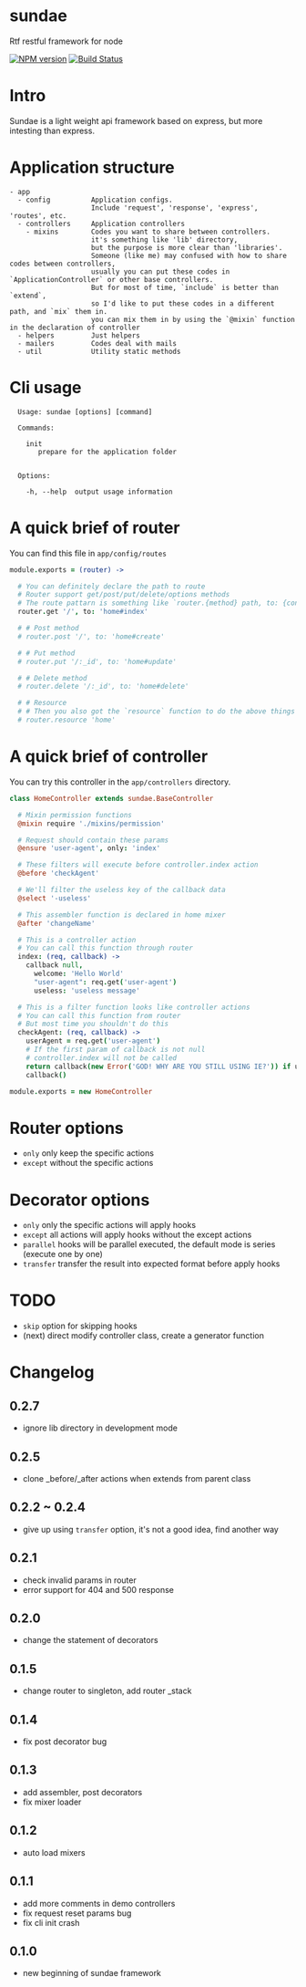 sundae
======

Rtf restful framework for node

[![NPM version][npm-image]][npm-url] [![Build Status][travis-image]][travis-url]

# Intro

Sundae is a light weight api framework based on express, but more intesting than express.

# Application structure
```
- app
  - config          Application configs.
                    Include 'request', 'response', 'express', 'routes', etc.
  - controllers     Application controllers
    - mixins        Codes you want to share between controllers.
                    it's something like 'lib' directory,
                    but the purpose is more clear than 'libraries'.
                    Someone (like me) may confused with how to share codes between controllers,
                    usually you can put these codes in `ApplicationController` or other base controllers.
                    But for most of time, `include` is better than `extend`,
                    so I'd like to put these codes in a different path, and `mix` them in.
                    you can mix them in by using the `@mixin` function in the declaration of controller
  - helpers         Just helpers
  - mailers         Codes deal with mails
  - util            Utility static methods
```

# Cli usage
```
  Usage: sundae [options] [command]

  Commands:

    init
       prepare for the application folder


  Options:

    -h, --help  output usage information
```
# A quick brief of router

You can find this file in `app/config/routes`

```coffeescript
module.exports = (router) ->

  # You can definitely declare the path to route
  # Router support get/post/put/delete/options methods
  # The route pattarn is something like `router.{method} path, to: {controller}#{action}`
  router.get '/', to: 'home#index'

  # # Post method
  # router.post '/', to: 'home#create'

  # # Put method
  # router.put '/:_id', to: 'home#update'

  # # Delete method
  # router.delete '/:_id', to: 'home#delete'

  # # Resource
  # # Then you also got the `resource` function to do the above things more restfully
  # router.resource 'home'
```

# A quick brief of controller

You can try this controller in the `app/controllers` directory.

```coffeescript
class HomeController extends sundae.BaseController

  # Mixin permission functions
  @mixin require './mixins/permission'

  # Request should contain these params
  @ensure 'user-agent', only: 'index'

  # These filters will execute before controller.index action
  @before 'checkAgent'

  # We'll filter the useless key of the callback data
  @select '-useless'

  # This assembler function is declared in home mixer
  @after 'changeName'

  # This is a controller action
  # You can call this function through router
  index: (req, callback) ->
    callback null,
      welcome: 'Hello World'
      "user-agent": req.get('user-agent')
      useless: 'useless message'

  # This is a filter function looks like controller actions
  # You can call this function from router
  # But most time you shouldn't do this
  checkAgent: (req, callback) ->
    userAgent = req.get('user-agent')
    # If the first param of callback is not null
    # controller.index will not be called
    return callback(new Error('GOD! WHY ARE YOU STILL USING IE?')) if userAgent.match /MSIE/
    callback()

module.exports = new HomeController
```

# Router options

- `only` only keep the specific actions
- `except` without the specific actions

# Decorator options

- `only` only the specific actions will apply hooks
- `except` all actions will apply hooks without the except actions
- `parallel` hooks will be parallel executed, the default mode is series (execute one by one)
- `transfer` transfer the result into expected format before apply hooks

# TODO

- `skip` option for skipping hooks
- (next) direct modify controller class, create a generator function

# Changelog

## 0.2.7

- ignore lib directory in development mode

## 0.2.5

- clone _before/_after actions when extends from parent class

## 0.2.2 ~ 0.2.4

- give up using `transfer` option, it's not a good idea, find another way

## 0.2.1

- check invalid params in router
- error support for 404 and 500 response

## 0.2.0

- change the statement of decorators

## 0.1.5

- change router to singleton, add router _stack

## 0.1.4

- fix post decorator bug

## 0.1.3

- add assembler, post decorators
- fix mixer loader

## 0.1.2

- auto load mixers

## 0.1.1

- add more comments in demo controllers
- fix request reset params bug
- fix cli init crash

## 0.1.0
- new beginning of sundae framework

[npm-url]: https://npmjs.org/package/sundae
[npm-image]: http://img.shields.io/npm/v/sundae.svg

[travis-url]: https://travis-ci.org/sailxjx/sundae
[travis-image]: http://img.shields.io/travis/sailxjx/sundae.svg
